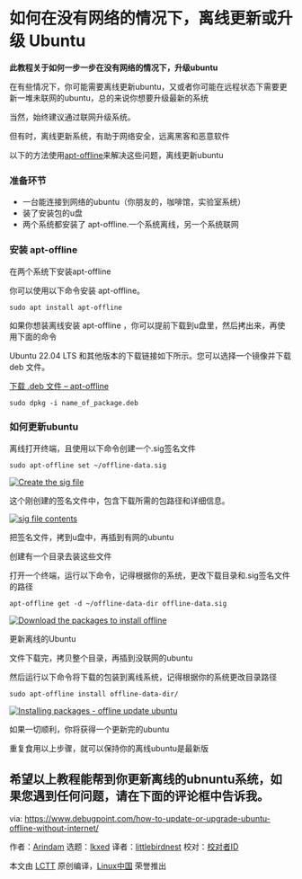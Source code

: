 [#]: subject: "How to Update or Upgrade Ubuntu Offline without Internet"
[#]: via: "https://www.debugpoint.com/how-to-update-or-upgrade-ubuntu-offline-without-internet/"
[#]: author: "Arindam https://www.debugpoint.com/author/admin1/"
[#]: collector: "lkxed"
[#]: translator: "littlebirdnest"
[#]: reviewer: " "
[#]: publisher: " "
[#]: url: " "

如何在没有网络的情况下，离线更新或升级 Ubuntu
======

**此教程关于如何一步一步在没有网络的情况下，升级ubuntu**

在有些情况下，你可能需要离线更新ubuntu，又或者你可能在远程状态下需要更新一堆未联网的ubuntu，总的来说你想要升级最新的系统

当然，始终建议通过联网升级系统。

但有时，离线更新系统，有助于网络安全，远离黑客和恶意软件

以下的方法使用[apt-offline][1]来解决这些问题，离线更新ubuntu
### 准备环节

- 一台能连接到网络的ubuntu（你朋友的，咖啡馆，实验室系统）
- 装了安装包的u盘
- 两个系统都安装了 apt-offline.一个系统离线，另一个系统联网

### 安装 apt-offline

在两个系统下安装apt-offline

你可以使用以下命令安装 apt-offline。

```
sudo apt install apt-offline
```

如果你想装离线安装 apt-offline ，你可以提前下载到u盘里，然后拷出来，再使用下面的命令

Ubuntu 22.04 LTS 和其他版本的下载链接如下所示。您可以选择一个镜像并下载 deb 文件。

[下载 .deb 文件 – apt-offline][2]

```
sudo dpkg -i name_of_package.deb
```

### 如何更新ubuntu

离线打开终端，且使用以下命令创建一个.sig签名文件

```
sudo apt-offline set ~/offline-data.sig
```

[![Create the sig file][3]][4]

这个刚创建的签名文件中，包含下载所需的包路径和详细信息。

[![sig file contents][5]][6]

把签名文件，拷到u盘中，再插到有网的ubuntu

创建有一个目录去装这些文件

打开一个终端，运行以下命令，记得根据你的系统，更改下载目录和.sig签名文件的路径

```
apt-offline get -d ~/offline-data-dir offline-data.sig
```

[![Download the packages to install offline][7]][8]

更新离线的Ubuntu

文件下载完，拷贝整个目录，再插到没联网的ubuntu

然后运行以下命令将下载的包装到离线系统，记得根据你的系统更改目录路径

```
sudo apt-offline install offline-data-dir/
```

[![Installing packages - offline update ubuntu][9]][10]

如果一切顺利，你将获得一个更新完的ubuntu

重复食用以上步骤，就可以保持你的离线ubuntu是最新版

希望以上教程能帮到你更新离线的ubnuntu系统，如果您遇到任何问题，请在下面的评论框中告诉我。
--------------------------------------------------------------------------------

via: https://www.debugpoint.com/how-to-update-or-upgrade-ubuntu-offline-without-internet/

作者：[Arindam][a]
选题：[lkxed][b]
译者：[littlebirdnest](https://github.com/译者ID)
校对：[校对者ID](https://github.com/校对者ID)

本文由 [LCTT](https://github.com/LCTT/TranslateProject) 原创编译，[Linux中国](https://linux.cn/) 荣誉推出

[a]: https://www.debugpoint.com/author/admin1/
[b]: https://github.com/lkxed
[1]: https://github.com/rickysarraf/apt-offline
[2]: https://packages.ubuntu.com/focal/all/apt-offline/download
[3]: https://www.debugpoint.com/wp-content/uploads/2021/03/Create-the-sig-file-1024x204.jpg
[4]: https://www.debugpoint.com/wp-content/uploads/2021/03/Create-the-sig-file.jpg
[5]: https://www.debugpoint.com/wp-content/uploads/2021/03/sig-file-contents-1024x250.jpg
[6]: https://www.debugpoint.com/wp-content/uploads/2021/03/sig-file-contents.jpg
[7]: https://www.debugpoint.com/wp-content/uploads/2021/03/Download-the-packages-to-install-offline-1024x437.jpg
[8]: https://www.debugpoint.com/wp-content/uploads/2021/03/Download-the-packages-to-install-offline.jpg
[9]: https://www.debugpoint.com/wp-content/uploads/2021/03/Installing-packages-offline-update-ubuntu-1024x509.jpg
[10]: https://www.debugpoint.com/wp-content/uploads/2021/03/Installing-packages-offline-update-ubuntu.jpg
